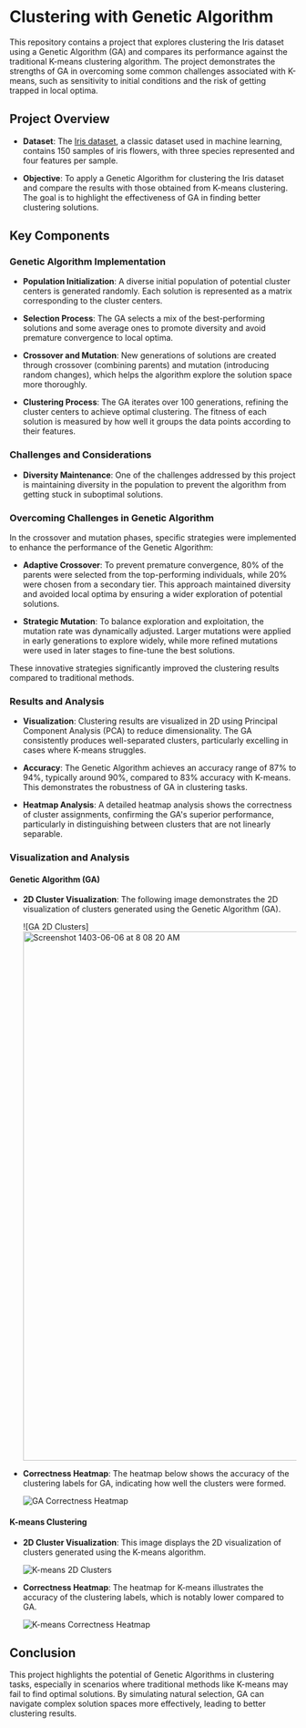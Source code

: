 # Clustering with Genetic Algorithm

This repository contains a project that explores clustering the Iris dataset using a Genetic Algorithm (GA) and compares its performance against the traditional K-means clustering algorithm. The project demonstrates the strengths of GA in overcoming some common challenges associated with K-means, such as sensitivity to initial conditions and the risk of getting trapped in local optima.

## Project Overview

- **Dataset**: The [Iris dataset](https://archive.ics.uci.edu/ml/datasets/iris), a classic dataset used in machine learning, contains 150 samples of iris flowers, with three species represented and four features per sample.

- **Objective**: To apply a Genetic Algorithm for clustering the Iris dataset and compare the results with those obtained from K-means clustering. The goal is to highlight the effectiveness of GA in finding better clustering solutions.

## Key Components

### Genetic Algorithm Implementation

- **Population Initialization**: A diverse initial population of potential cluster centers is generated randomly. Each solution is represented as a matrix corresponding to the cluster centers.

- **Selection Process**: The GA selects a mix of the best-performing solutions and some average ones to promote diversity and avoid premature convergence to local optima.

- **Crossover and Mutation**: New generations of solutions are created through crossover (combining parents) and mutation (introducing random changes), which helps the algorithm explore the solution space more thoroughly.

- **Clustering Process**: The GA iterates over 100 generations, refining the cluster centers to achieve optimal clustering. The fitness of each solution is measured by how well it groups the data points according to their features.

### Challenges and Considerations

- **Diversity Maintenance**: One of the challenges addressed by this project is maintaining diversity in the population to prevent the algorithm from getting stuck in suboptimal solutions.

### Overcoming Challenges in Genetic Algorithm

In the crossover and mutation phases, specific strategies were implemented to enhance the performance of the Genetic Algorithm:

- **Adaptive Crossover**: To prevent premature convergence, 80% of the parents were selected from the top-performing individuals, while 20% were chosen from a secondary tier. This approach maintained diversity and avoided local optima by ensuring a wider exploration of potential solutions.

- **Strategic Mutation**: To balance exploration and exploitation, the mutation rate was dynamically adjusted. Larger mutations were applied in early generations to explore widely, while more refined mutations were used in later stages to fine-tune the best solutions.

These innovative strategies significantly improved the clustering results compared to traditional methods.


### Results and Analysis

- **Visualization**: Clustering results are visualized in 2D using Principal Component Analysis (PCA) to reduce dimensionality. The GA consistently produces well-separated clusters, particularly excelling in cases where K-means struggles.

- **Accuracy**: The Genetic Algorithm achieves an accuracy range of 87% to 94%, typically around 90%, compared to 83% accuracy with K-means. This demonstrates the robustness of GA in clustering tasks.

- **Heatmap Analysis**: A detailed heatmap analysis shows the correctness of cluster assignments, confirming the GA's superior performance, particularly in distinguishing between clusters that are not linearly separable.

### Visualization and Analysis

#### Genetic Algorithm (GA)

- **2D Cluster Visualization**: The following image demonstrates the 2D visualization of clusters generated using the Genetic Algorithm (GA).

  ![GA 2D Clusters]<img width="929" alt="Screenshot 1403-06-06 at 8 08 20 AM" src="https://github.com/user-attachments/assets/5e25b36d-e12b-4f4e-b146-c4cca77bda85">

- **Correctness Heatmap**: The heatmap below shows the accuracy of the clustering labels for GA, indicating how well the clusters were formed.

  ![GA Correctness Heatmap](<img width="324" alt="image" src="https://github.com/user-attachments/assets/c52fbccc-a6a5-46b1-b1b2-1e97f35f0a6b">)

#### K-means Clustering

- **2D Cluster Visualization**: This image displays the 2D visualization of clusters generated using the K-means algorithm.

  ![K-means 2D Clusters](<img width="437" alt="image" src="https://github.com/user-attachments/assets/090ef00d-3b8c-490a-a812-b7d5959346b9">)

- **Correctness Heatmap**: The heatmap for K-means illustrates the accuracy of the clustering labels, which is notably lower compared to GA.

  ![K-means Correctness Heatmap](<img width="355" alt="image" src="https://github.com/user-attachments/assets/596b1104-acdf-4f04-b312-562e414610f6">)

## Conclusion

This project highlights the potential of Genetic Algorithms in clustering tasks, especially in scenarios where traditional methods like K-means may fail to find optimal solutions. By simulating natural selection, GA can navigate complex solution spaces more effectively, leading to better clustering results.
